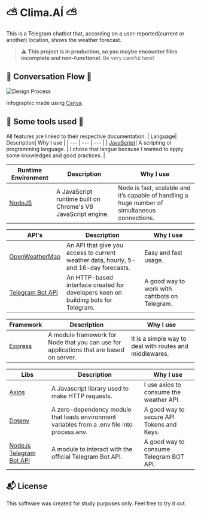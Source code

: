 # :partly_sunny: Clima.AÍ :partly_sunny: 

This is a Telegram chatbot that, according on a user-reported(current or another) location, shows the weather forecast.

> :warning: **This project is in production, so you maybe encounter files incomplete and non-functional**: Be very careful here!

## :pencil: Conversation Flow :pencil:
![Design Process](https://user-images.githubusercontent.com/50921035/79347095-99345b80-7f09-11ea-97ae-4d1b0d33e5b8.png)

Infographic made using [Canva](https://www.canva.com/).
## :wrench: Some tools used :wrench:
All features are linked to their respective documentation.
| Language| Description| Why I use |
| --- | --- | --- |
| [JavaScript](https://developer.mozilla.org/pt-BR/docs/Web/JavaScript)| A scripting or programming language. | I chose that langue because I wanted to apply some knowledges and good practices. |


| Runtime Environment| Description| Why I use |
| --- | --- | --- |
| [NodeJS](https://nodejs.org/en/docs/)|  A JavaScript runtime built on Chrome's V8 JavaScript engine. | Node is fast, scalable and it’s capable of handling a huge number of simultaneous connections. |

| API's| Description| Why I use |
| --- | --- | --- |
| [OpenWeatherMap](https://openweathermap.org/api)|  An API that give you access to current weather data, hourly, 5- and 16-day forecasts. | Easy and fast usage. |
| [Telegram Bot API](https://core.telegram.org/bots/api)|  An HTTP-based interface created for developers keen on building bots for Telegram. | A good way to work with cahtbots on Telegram. |

| Framework | Description| Why I use |
| --- | --- | --- |
| [Express](https://github.com/expressjs/express) | A module framework for Node that you can use for applications that are based on server. | It is a simple way to deal with routes and middlewares. |

| Libs | Description| Why I use |
| --- | --- | --- |
| [Axios](https://github.com/axios/axios)|  A Javascript library used to make HTTP requests. | I use axios to consume the weather API. |
| [Dotenv](https://github.com/motdotla/dotenv)|  A zero-dependency module that loads environment variables from a .env file into process.env. | A good way to secure API Tokens and Keys. |
| [Node.js Telegram Bot API](https://github.com/yagop/node-telegram-bot-api)|  A module to interact with the official Telegram Bot API. | A good way to consume Telegram BOT API. |



## :mailbox_with_mail: License
This software was created for study purposes only. Feel free to try it out.
